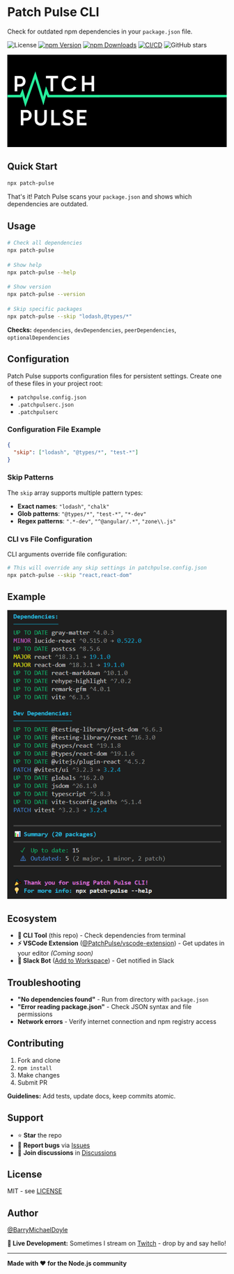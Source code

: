 # Patch Pulse CLI

Check for outdated npm dependencies in your `package.json` file.

![License](https://img.shields.io/github/license/PatchPulse/cli.svg?color=blue)
[![npm Version](https://img.shields.io/npm/v/patch-pulse.svg)](https://npmjs.com/package/patch-pulse)
[![npm Downloads](https://img.shields.io/npm/dm/patch-pulse.svg)](https://npmjs.com/package/patch-pulse)
[![CI/CD](https://github.com/PatchPulse/cli/actions/workflows/ci.yml/badge.svg)](https://github.com/PatchPulse/cli/actions/workflows/ci.yml)
![GitHub stars](https://img.shields.io/github/stars/PatchPulse/cli.svg?style=social)

![Patch Pulse Banner](assets/banner.png)

## Quick Start

```bash
npx patch-pulse
```

That's it! Patch Pulse scans your `package.json` and shows which dependencies are outdated.

## Usage

```bash
# Check all dependencies
npx patch-pulse

# Show help
npx patch-pulse --help

# Show version
npx patch-pulse --version

# Skip specific packages
npx patch-pulse --skip "lodash,@types/*"
```

**Checks:** `dependencies`, `devDependencies`, `peerDependencies`, `optionalDependencies`

## Configuration

Patch Pulse supports configuration files for persistent settings. Create one of these files in your project root:

- `patchpulse.config.json`
- `.patchpulserc.json`
- `.patchpulserc`

### Configuration File Example

```json
{
  "skip": ["lodash", "@types/*", "test-*"]
}
```

### Skip Patterns

The `skip` array supports multiple pattern types:

- **Exact names**: `"lodash"`, `"chalk"`
- **Glob patterns**: `"@types/*"`, `"test-*"`, `"*-dev"`
- **Regex patterns**: `".*-dev"`, `"^@angular/.*"`, `"zone\\.js"`

### CLI vs File Configuration

CLI arguments override file configuration:

```bash
# This will override any skip settings in patchpulse.config.json
npx patch-pulse --skip "react,react-dom"
```

## Example

![Example Screenshot](assets/example.png)

## Ecosystem

- **🔧 CLI Tool** (this repo) - Check dependencies from terminal
- **⚡ VSCode Extension** ([@PatchPulse/vscode-extension](https://github.com/PatchPulse/vscode-extension)) - Get updates in your editor _(Coming soon)_
- **🤖 Slack Bot** ([Add to Workspace](https://slack.com/oauth/v2/authorize?client_id=180374136631.6017466448468&scope=chat:write,commands,incoming-webhook)) - Get notified in Slack

## Troubleshooting

- **"No dependencies found"** - Run from directory with `package.json`
- **"Error reading package.json"** - Check JSON syntax and file permissions
- **Network errors** - Verify internet connection and npm registry access

## Contributing

1. Fork and clone
2. `npm install`
3. Make changes
4. Submit PR

**Guidelines:** Add tests, update docs, keep commits atomic.

## Support

- ⭐ **Star** the repo
- 🐛 **Report bugs** via [Issues](https://github.com/PatchPulse/cli/issues)
- 💬 **Join discussions** in [Discussions](https://github.com/PatchPulse/cli/discussions)

## License

MIT - see [LICENSE](LICENSE)

## Author

[@BarryMichaelDoyle](https://github.com/barrymichaeldoyle)

**🎥 Live Development:** Sometimes I stream on [Twitch](https://twitch.tv/barrymichaeldoyle) - drop by and say hello!

---

**Made with ❤️ for the Node.js community**
